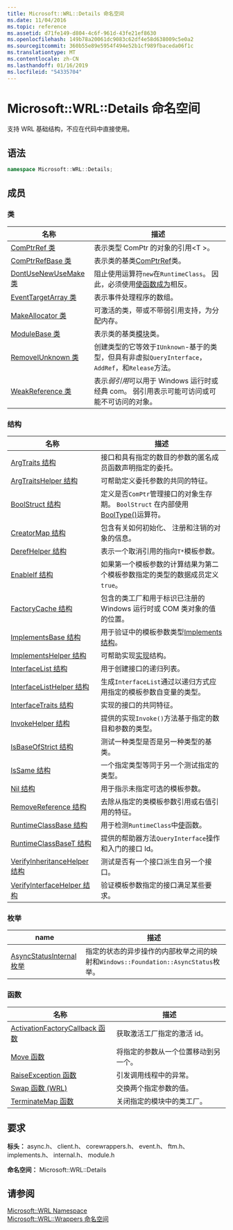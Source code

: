 ```yaml
---
title: Microsoft::WRL::Details 命名空间
ms.date: 11/04/2016
ms.topic: reference
ms.assetid: d71fe149-d804-4c6f-961d-43fe21ef8630
ms.openlocfilehash: 149b78a20061dc9083c62df4e58d638009c5e0a2
ms.sourcegitcommit: 360b55e89e5954f494e52b1cf989fbaceda06f1c
ms.translationtype: MT
ms.contentlocale: zh-CN
ms.lasthandoff: 01/16/2019
ms.locfileid: "54335704"
---
```

# <a name="microsoftwrldetails-namespace"></a>Microsoft::WRL::Details 命名空间

支持 WRL 基础结构，不应在代码中直接使用。

## <a name="syntax"></a>语法

```cpp
namespace Microsoft::WRL::Details;
```

## <a name="members"></a>成员

### <a name="classes"></a>类

|名称|描述|
|----------|-----------------|
|[ComPtrRef 类](comptrref-class.md)|表示类型 ComPtr 的对象的引用\<T >。|
|[ComPtrRefBase 类](comptrrefbase-class.md)|表示类的基类[ComPtrRef](comptrref-class.md)类。|
|[DontUseNewUseMake 类](dontusenewusemake-class.md)|阻止使用运算符`new`在`RuntimeClass`。 因此，必须使用[使函数成为](make-function.md)相反。|
|[EventTargetArray 类](eventtargetarray-class.md)|表示事件处理程序的数组。|
|[MakeAllocator 类](makeallocator-class.md)|可激活的类，带或不带弱引用支持，为分配内存。|
|[ModuleBase 类](modulebase-class.md)|表示类的基类[模块](module-class.md)类。|
|[RemoveIUnknown 类](removeiunknown-class.md)|创建类型的它等效于`IUnknown`-基于的类型，但具有非虚拟`QueryInterface`， `AddRef`，和`Release`方法。|
|[WeakReference 类](weakreference-class.md)|表示*弱引用*可以用于 Windows 运行时或经典 com。 弱引用表示可能可访问或可能不可访问的对象。|

### <a name="structures"></a>结构

|名称|描述|
|----------|-----------------|
|[ArgTraits 结构](argtraits-structure.md)|接口和具有指定的数目的参数的匿名成员函数声明指定的委托。|
|[ArgTraitsHelper 结构](argtraitshelper-structure.md)|可帮助定义委托参数的共同的特征。|
|[BoolStruct 结构](boolstruct-structure.md)|定义是否`ComPtr`管理接口的对象生存期。 `BoolStruct` 在内部使用[BoolType()](comptr-class.md#operator-microsoft-wrl-details-booltype)运算符。|
|[CreatorMap 结构](creatormap-structure.md)|包含有关如何初始化、 注册和注销的对象的信息。|
|[DerefHelper 结构](derefhelper-structure.md)|表示一个取消引用的指向`T*`模板参数。|
|[EnableIf 结构](enableif-structure.md)|如果第一个模板参数的计算结果为第二个模板参数指定的类型的数据成员定义`true`。|
|[FactoryCache 结构](factorycache-structure.md)|包含的类工厂和用于标识已注册的 Windows 运行时或 COM 类对象的值的位置。|
|[ImplementsBase 结构](implementsbase-structure.md)|用于验证中的模板参数类型[Implements 结构](implements-structure.md)。|
|[ImplementsHelper 结构](implementshelper-structure.md)|可帮助实现[实现](implements-structure.md)结构。|
|[InterfaceList 结构](interfacelist-structure.md)|用于创建接口的递归列表。|
|[InterfaceListHelper 结构](interfacelisthelper-structure.md)|生成`InterfaceList`通过以递归方式应用指定的模板参数自变量的类型。|
|[InterfaceTraits 结构](interfacetraits-structure.md)|实现的接口的共同特征。|
|[InvokeHelper 结构](invokehelper-structure.md)|提供的实现`Invoke()`方法基于指定的数目和参数的类型。|
|[IsBaseOfStrict 结构](isbaseofstrict-structure.md)|测试一种类型是否是另一种类型的基类。|
|[IsSame 结构](issame-structure.md)|一个指定类型等同于另一个测试指定的类型。|
|[Nil 结构](nil-structure.md)|用于指示未指定可选的模板参数。|
|[RemoveReference 结构](removereference-structure.md)|去除从指定的类模板参数引用或右值引用的特征。|
|[RuntimeClassBase 结构](runtimeclassbase-structure.md)|用于检测`RuntimeClass`中[使](make-function.md)函数。|
|[RuntimeClassBaseT 结构](runtimeclassbaset-structure.md)|提供的帮助器方法`QueryInterface`操作和入门的接口 Id。|
|[VerifyInheritanceHelper 结构](verifyinheritancehelper-structure.md)|测试是否有一个接口派生自另一个接口。|
|[VerifyInterfaceHelper 结构](verifyinterfacehelper-structure.md)|验证模板参数指定的接口满足某些要求。|

### <a name="enumerations"></a>枚举

|name|描述|
|----------|-----------------|
|[AsyncStatusInternal 枚举](asyncstatusinternal-enumeration.md)|指定的状态的异步操作的内部枚举之间的映射和`Windows::Foundation::AsyncStatus`枚举。|

### <a name="functions"></a>函数

|名称|描述|
|----------|-----------------|
|[ActivationFactoryCallback 函数](activationfactorycallback-function.md)|获取激活工厂指定的激活 id。|
|[Move 函数](move-function.md)|将指定的参数从一个位置移动到另一个。|
|[RaiseException 函数](raiseexception-function.md)|引发调用线程中的异常。|
|[Swap 函数 (WRL)](swap-function-wrl.md)|交换两个指定参数的值。|
|[TerminateMap 函数](terminatemap-function.md)|关闭指定的模块中的类工厂。|

## <a name="requirements"></a>要求

**标头：** async.h、 client.h、 corewrappers.h、 event.h、 ftm.h、 implements.h、 internal.h、 module.h

**命名空间：** Microsoft::WRL::Details

## <a name="see-also"></a>请参阅

[Microsoft::WRL Namespace](microsoft-wrl-namespace.md)<br/>
[Microsoft::WRL::Wrappers 命名空间](microsoft-wrl-wrappers-namespace.md)